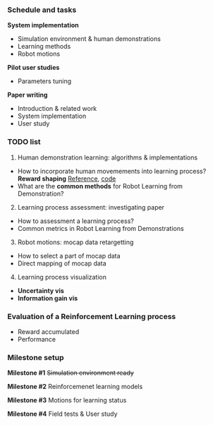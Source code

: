 ### Schedule and tasks
**System implementation**
* Simulation environment & human demonstrations
* Learning methods
* Robot motions

**Pilot user studies**
* Parameters tuning

**Paper writing**
* Introduction & related work
* System implementation
* User study

### TODO list
1. Human demonstration learning: algorithms & implementations
* How to incorporate human movemements into learning process? **Reward shaping** [Reference](https://ijcai.org/Proceedings/15/Papers/472.pdf), [code](https://github.com/mike-gimelfarb/bayesian_reward_shaping_rl/blob/master/shaping/RewardShape.py)
* What are the **common methods** for Robot Learning from Demonstration? 

2. Learning process assessment: investigating paper
* How to assessment a learning process?
* Common metrics in Robot Learning from Demonstrations

3. Robot motions: mocap data retargetting
* How to select a part of mocap data
* Direct mapping of mocap data

4. Learning process visualization
* **Uncertainty vis**
* **Information gain vis**

### Evaluation of a Reinforcement Learning process
* Reward accumulated
* Performance

### Milestone setup

**Milestone #1**
~~Simulation environment ready~~

**Milestone #2**
Reinforcemenet learning models

**Milestone #3**
Motions for learning status

**Milestone #4**
Field tests & User study
